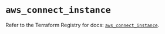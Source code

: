 # `aws_connect_instance`

Refer to the Terraform Registry for docs: [`aws_connect_instance`](https://registry.terraform.io/providers/hashicorp/aws/5.75.1/docs/resources/connect_instance).

